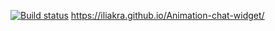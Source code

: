 [![Build status](https://ci.appveyor.com/api/projects/status/8vjhm6c8w1ml9bqa?svg=true)](https://ci.appveyor.com/project/Ilya/socket-frontend)
https://iliakra.github.io/Animation-chat-widget/
